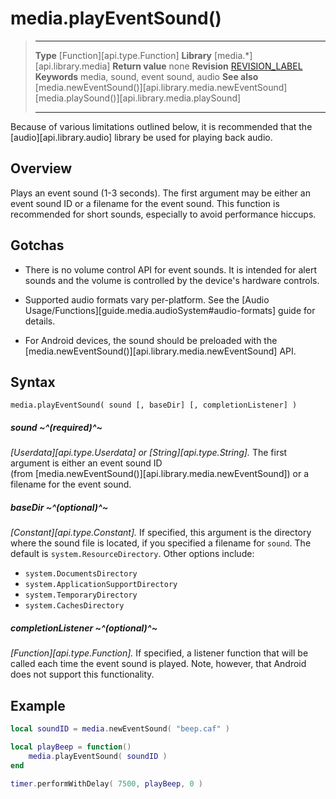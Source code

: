 
# media.playEventSound()

> --------------------- ------------------------------------------------------------------------------------------
> __Type__              [Function][api.type.Function]
> __Library__           [media.*][api.library.media]
> __Return value__      none
> __Revision__          [REVISION_LABEL](REVISION_URL)
> __Keywords__          media, sound, event sound, audio
> __See also__          [media.newEventSound()][api.library.media.newEventSound]
>						[media.playSound()][api.library.media.playSound]
> --------------------- ------------------------------------------------------------------------------------------

<div class="docs-tip-outer docs-tip-color-alert">
<div class="docs-tip-inner-left">
<div class="fa fa-exclamation-circle" style="font-size: 35px;"></div>
</div>
<div class="docs-tip-inner-right">

Because of various limitations outlined below, it is recommended that the [audio][api.library.audio] library be used for playing back audio.

</div>
</div>

## Overview

Plays an event sound <nobr>(1-3 seconds)</nobr>. The first argument may be either an event sound ID or a filename for the event sound. This function is recommended for short sounds, especially to avoid performance hiccups.


## Gotchas

* There is no volume control API for event sounds. It is intended for alert sounds and the volume is controlled by the device's hardware controls.

* Supported audio formats vary <nobr>per-platform</nobr>. See the [Audio Usage/Functions][guide.media.audioSystem#audio-formats] guide for details.

* For Android devices, the sound should be preloaded with the [media.newEventSound()][api.library.media.newEventSound] API.


## Syntax

	media.playEventSound( sound [, baseDir] [, completionListener] )

##### sound ~^(required)^~
_[Userdata][api.type.Userdata] or [String][api.type.String]._ The first argument is either an event sound ID <nobr>(from [media.newEventSound()][api.library.media.newEventSound])</nobr> or a filename for the event sound.

##### baseDir ~^(optional)^~
_[Constant][api.type.Constant]._ If specified, this argument is the directory where the sound file is located, if you specified a filename for `sound`. The default is `system.ResourceDirectory`. Other options include:

* `system.DocumentsDirectory`
* `system.ApplicationSupportDirectory`
* `system.TemporaryDirectory`
* `system.CachesDirectory`

##### completionListener ~^(optional)^~
_[Function][api.type.Function]._ If specified, a listener function that will be called each time the event sound is played. Note, however, that Android does not support this functionality.


## Example

`````lua
local soundID = media.newEventSound( "beep.caf" )

local playBeep = function()
	media.playEventSound( soundID )
end

timer.performWithDelay( 7500, playBeep, 0 )
`````
